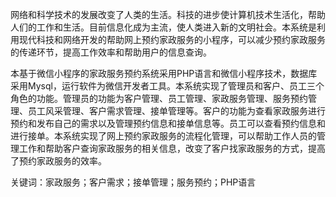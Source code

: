 
网络和科学技术的发展改变了人类的生活。科技的进步使计算机技术生活化，帮助人们的工作和生活。目前信息化成为主流，使人类进入新的文明社会。本系统是利用现代科技和网络开发的帮助网上预约家政服务的小程序，可以减少预约家政服务的传递环节，提高工作效率和帮助用户的信息查询。

本基于微信小程序的家政服务预约系统采用PHP语言和微信小程序技术，数据库采用Mysql，运行软件为微信开发者工具。本系统实现了管理员和客户、员工三个角色的功能。管理员的功能为客户管理、员工管理、家政服务管理、服务预约管理、员工风采管理、客户需求管理、接单管理等。客户的功能为查看家政服务进行预约和发布自己的需求以及管理预约信息和接单信息等。员工可以查看预约信息和进行接单。本系统实现了网上预约家政服务的流程化管理，可以帮助工作人员的管理工作和帮助客户查询家政服务的相关信息，改变了客户找家政服务的方式，提高了预约家政服务的效率。

关键词：家政服务；客户需求；接单管理；服务预约；PHP语言
